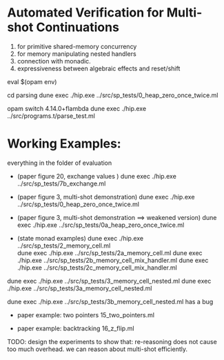 # Automated Verification for Multi-shot Continuations 



1. for primitive shared-memory concurrency
2. for memory manipulating nested handlers
3. connection with monadic. 
4. expressiveness between algebraic effects and reset/shift 


eval $(opam env)

cd parsing
dune exec ./hip.exe ../src/sp_tests/0_heap_zero_once_twice.ml


opam switch 4.14.0+flambda
dune exec ./hip.exe ../src/programs.t/parse_test.ml



# Working Examples:

everything in the folder of evaluation 



- (paper figure 20, exchange values ) 
dune exec ./hip.exe ../src/sp_tests/7b_exchange.ml

- (paper figure 3, multi-shot demonstration)
dune exec ./hip.exe ../src/sp_tests/0_heap_zero_once_twice.ml

- (paper figure 3, multi-shot demonstration ==> weakened version)
dune exec ./hip.exe ../src/sp_tests/0a_heap_zero_once_twice.ml

- (state monad examples) 
dune exec ./hip.exe ../src/sp_tests/2_memory_cell.ml   
dune exec ./hip.exe ../src/sp_tests/2a_memory_cell.ml
dune exec ./hip.exe ../src/sp_tests/2b_memory_cell_mix_handler.ml
dune exec ./hip.exe ../src/sp_tests/2c_memory_cell_mix_handler.ml

dune exec ./hip.exe ../src/sp_tests/3_memory_cell_nested.ml
dune exec ./hip.exe ../src/sp_tests/3a_memory_cell_nested.ml

dune exec ./hip.exe ../src/sp_tests/3b_memory_cell_nested.ml
has a bug

- paper example: two pointers 
15_two_pointers.ml 

- paper example: backtracking 
16_z_flip.ml 



TODO:
design the experiments to show that:
re-reasoning does not cause too much overhead. 
we can reason about multi-shot efficiently. 